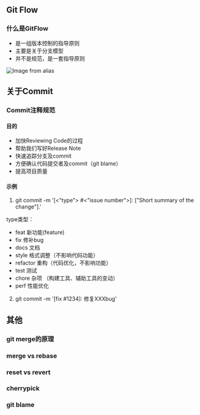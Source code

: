 ## Git Flow

### 什么是GitFlow
- 是一组版本控制的指导原则
- 主要是关于分支模型
- 并不是规范，是一套指导原则

![Image from alias](~@assets/git/git-flow-nvie.png)

## 关于Commit
### Commit注释规范
#### 目的
- 加快Reviewing Code的过程
- 帮助我们写好Release Note
- 快速追踪分支及commit
- 方便确认代码提交者及commit（git blame）
- 提高项目质量

#### 示例
1. git commit -m '[<"type"> #<"issue number">]: ["Short summary of the change"].'

type类型：
- feat 新功能(feature)
- fix 修补bug
- docs 文档
- style  格式调整（不影响代码功能）
- refactor 重构（代码优化，不影响功能）
- test 测试
- chore 杂项 （构建工具、辅助工具的变动）
- perf 性能优化

2. git commit -m '[fix #1234]: 修复XXXbug'


## 其他

### git merge的原理


### merge vs rebase

### reset vs revert

### cherrypick

### git blame